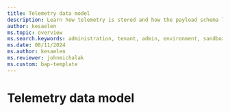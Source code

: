 ```yaml
---
title: Telemetry data model
description: Learn how telemetry is stored and how the payload schema looks like.  
author: kesaelen
ms.topic: overview
ms.search.keywords: administration, tenant, admin, environment, sandbox, telemetry
ms.date: 08/11/2024
ms.author: kesaelen
ms.reviewer: johnmichalak
ms.custom: bap-template
---
```

# Telemetry data model
